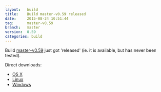 ```yaml
---
layout:   build
title:    Build master-v0.59 released
date:     2015-08-24 10:51:44
tag:      master-v0.59
branch:   master
version:  0.59
categories: build
---
```

Build [master-v0.59][github-release] just got 'released' (ie. it is available, but has never been tested).

Direct downloads:

  - [OS X][osx-download]
  - [Linux][linux-download]
  - [Windows][windows-download]

[osx-download]: https://github.com/cor/LD33/releases/download/master-v0.59/osx_master-v0.59.zip
[linux-download]: https://github.com/cor/LD33/releases/download/master-v0.59/linux_master-v0.59.zip
[windows-download]: https://github.com/cor/LD33/releases/download/master-v0.59/windows_master-v0.59.zip
[github-release]: https://github.com/cor/LD33/releases/tag/master-v0.59
